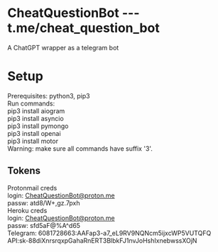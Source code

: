 # CheatQuestionBot --- t.me/cheat_question_bot
A ChatGPT wrapper as a telegram bot <br /> 

# Setup
Prerequisites: python3, pip3 <br /> 
Run commands: <br /> 
pip3 install aiogram <br /> 
pip3 install asyncio <br /> 
pip3 install pymongo <br /> 
pip3 install openai <br /> 
pip3 install motor <br /> 
Warning: make sure all commands have suffix '3'. <br /> 

## Tokens
Protonmail creds <br />
login: CheatQuestionBot@proton.me <br /> 
passw: atd8/W+,gz.7pxh <br />
Heroku creds <br />
login: CheatQuestionBot@proton.me <br /> 
passw: sfd5aF@%A^d65 <br />
Telegram: 6081728663:AAFap3-a7_eL9RV9NQNcm5ijxcWP5VUTQFQ <br /> 
API: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 <br /> 
